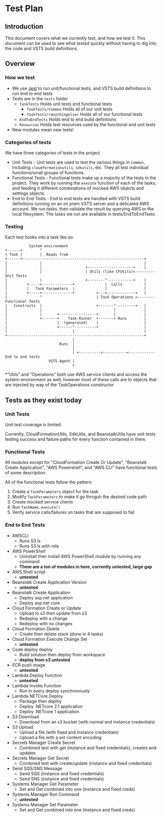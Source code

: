 # Test Plan

## Introduction

This document covers what we currently test, and how we test it. This document can be used to see what tested quickly without having to dig into the code and VSTS build definitions.

## Overview

### How we test

-   We use [Jest](https://jestjs.io/) to run unit/functional tests, and VSTS build definitions to run end to end tests
-   Tests are in the `tests` folder
    -   `TaskTests` Holds unit tests and functional tests
        -   `TaskTests/Common` Holds all of our unit tests
        -   `TaskTests/<anythingelse>` Holds all of our functional tests
    -   `EndToEndTests` Holds end to end build definitions
    -   `Resources` Holds test resources used by the functional and unit tests
-   New modules mean new tests!

### Categories of tests

We have three categories of tests in the project

-   Unit Tests - Unit tests are used to test the various things in `Common`, including `cloudformationutils`, `sdkutils`, etc. They all test individual functions/small groups of functions.
-   Functional Tests - Functional tests make up a majority of the tests in the project. They work by running the `execute` function of each of the tasks, and feeding it different combinations of mocked AWS objects and settings objects.
-   End to End Tests - End to end tests are handled with VSTS build definitions running on an on prem VSTS server and a deticated AWS account. We run tasks, then validate the result by querying AWS or the local filesystem. The tasks we run are available in tests/EndToEndTests.

### Testing

Each test hooks into a task like so:

```
           System environment
+------+        ^
| Task |        |  Reads from
+------+--------------------------------------------------------+
|               |                                               |
|               |                    +---------------------+    |
|               |                    | Utils (like CFUtils)<--------- Unit Tests
|               |                    +--------^------------+    |
|         +-----+--------------+              |  Calls          |
|         |   Task Parameters  |              |                 |
|         +-----+--------------+          +---+-------------+   |
|               ^                         | Task Operations <-------- Functional Tests
|   Constructs  |                         +-------^---------+   |
|               |                                 |             |
|               |       +-----------------+       |             |
|               +-------+    Task Runner  +-------+ Runs        |
|                       |  (generated)    |                     |
|                       +------^----------+                     |
|                              |                                |
+---------------------------------------------------------------+
                               |
                         Runs  |
                               |
                               | <----------<-----------<------------ End to end tests
                    VSTS Agent |
                               +
```

\*"Utils" and "Operations" both use AWS service clients and access the system environment as well,
however most of these calls are to objects that are injected by way of the TaskOperations constructor.

## Tests as they exist today

### Unit Tests

Unit test coverage is limited.

Currently, CloudFormationUtils, SdkUtils, and BeanstalkUtils have unit tests testing success
and failure paths for every function contained in them.

### Functional Tests

All modules except for "CloudFormation Create Or Update", "Beanstalk Create Application", "AWS Powershell", and "AWS CLI"
have functional tests of some description.

All of the functional tests follow the pattern:

1. Create a `TaskParameters` object for the task
2. Modify `TaskParameters` to make it go throguh the desired code path
3. Create mocked service clients
4. Run `TaskName.execute()`
5. Verify service calls/failures on tasks that are supposed to fail

### End to End Tests

-   AWSCLI
    -   Runs S3 ls
    -   Runs S3 ls with role
-   AWS PowerShell
    -   Uninstall then install AWS PowerShell module by running any command
    -   **There are a ton of modules in here, currently untested, large gap**
-   AWS Shell script
    -   **untested**
-   Beanstalk Create Application Version
    -   **untested**
-   Beanstalk Create Application
    -   Deploy asp.net application
    -   Deploy asp.net core
-   Cloud Formation Create or Update
    -   Upload to s3 then update from s3
    -   Redeploy with a change
    -   Redeploy with no changes
-   Cloud Formation Delete
    -   Create then delete stack (done in 4 tasks)
-   Cloud Formation Execute Change Set
    -   **untested**
-   Code deploy deploy
    -   Build solution then deploy from workspace
    -   **deploy from s3 untested**
-   ECR push image
    -   **untested**
-   Lambda Deploy Function
    -   **untested**
-   Lambda Invoke Function
    -   Run in every deploy synchronously
-   Lambda NETCore Deploy
    -   Package then deploy
    -   Deploy .NETcore 2.1 application
    -   Deploy .NETcore 1 application
-   S3 Download
    -   Download from an s3 bucket (with normal and instance credentials)
-   S3 Upload
    -   Upload a file (with fixed and instance credentials)
    -   Upload a file with a set content encoding
-   Secrets Manager Create Secret
    -   Combined test with get (instance and fixed credentials), creates and updates
-   Secrets Manager Get Secret
    -   Combined test with create/update (instance and fixed credentials)
-   Send SQS/SNS Message
    -   Send SQS (instance and fixed credentials)
    -   Send SNS (instance and fixed credentials)
-   Systems Manager Get Parameter
    -   Set and Get combined into one (instance and fixed creds)
-   Systems Manager Run Command
    -   **untested**
-   Systems Manager Set Parameter
    -   Set and Get combined into one (instance and fixed creds)
